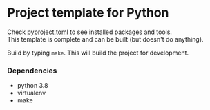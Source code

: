 # Project template for Python

Check [pyproject.toml](https://github.com/wbwseeker/project_template_python/blob/master/pyproject.toml) to see installed packages and tools.  
This template is complete and can be built (but doesn't do anything).

Build by typing `make`. This will build the project for development.

### Dependencies

* python 3.8
* virtualenv
* make
